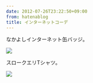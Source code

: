 ```yaml
---
date: 2012-07-26T23:22:50+09:00
from: hatenablog
title: インターネットコーデ
---
```

なかよしインターネット缶バッジ。

![](http://dl.dropbox.com/u/5978869/image/20120726_231543.png)

スロークエリTシャツ。

![](http://dl.dropbox.com/u/5978869/image/20120726_231744.png)

